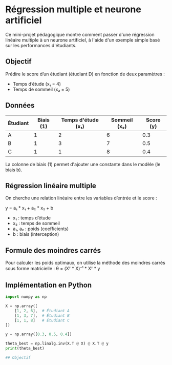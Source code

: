 # Régression multiple et neurone artificiel

Ce mini-projet pédagogique montre comment passer d'une régression linéaire multiple à un neurone artificiel, à l'aide d'un exemple simple basé sur les performances d'étudiants.

## Objectif

Prédire le score d’un étudiant (étudiant D) en fonction de deux paramètres :

- Temps d’étude (x₁ = 4)
- Temps de sommeil (x₂ = 5)

## Données

| Étudiant | Biais (1) | Temps d'étude (x₁) | Sommeil (x₂) | Score (y) |
|----------|-----------|--------------------|--------------|-----------|
| A        | 1         | 2                  | 6            | 0.3       |
| B        | 1         | 3                  | 7            | 0.5       |
| C        | 1         | 1                  | 8            | 0.4       |

La colonne de biais (1) permet d'ajouter une constante dans le modèle (le biais b).

## Régression linéaire multiple

On cherche une relation linéaire entre les variables d’entrée et le score :

y = a₁ * x₁ + a₂ * x₂ + b
- x₁ : temps d’étude
- x₂ : temps de sommeil
- a₁, a₂ : poids (coefficients)
- b : biais (interception)

## Formule des moindres carrés

Pour calculer les poids optimaux, on utilise la méthode des moindres carrés sous forme matricielle :
θ = (Xᵀ * X)⁻¹ * Xᵀ * y
## Implémentation en Python

```python
import numpy as np

X = np.array([
    [1, 2, 6],  # Étudiant A
    [1, 3, 7],  # Étudiant B
    [1, 1, 8]   # Étudiant C
])

y = np.array([0.3, 0.5, 0.4])

theta_best = np.linalg.inv(X.T @ X) @ X.T @ y
print(theta_best)

## Objectif









